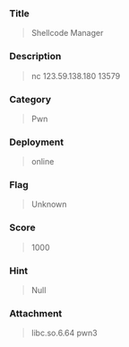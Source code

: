 ### Title
> Shellcode Manager

### Description
> nc 123.59.138.180 13579

### Category
> Pwn

### Deployment
> online

### Flag
> Unknown

### Score
> 1000

### Hint
> Null

### Attachment
> libc.so.6.64
> pwn3


